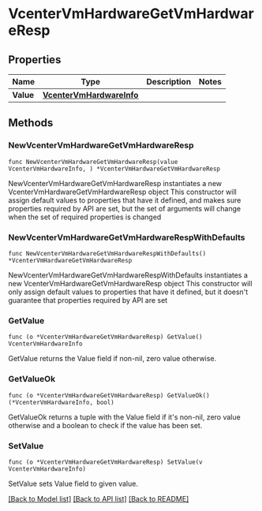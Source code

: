 # VcenterVmHardwareGetVmHardwareResp

## Properties

Name | Type | Description | Notes
------------ | ------------- | ------------- | -------------
**Value** | [**VcenterVmHardwareInfo**](VcenterVmHardwareInfo.md) |  | 

## Methods

### NewVcenterVmHardwareGetVmHardwareResp

`func NewVcenterVmHardwareGetVmHardwareResp(value VcenterVmHardwareInfo, ) *VcenterVmHardwareGetVmHardwareResp`

NewVcenterVmHardwareGetVmHardwareResp instantiates a new VcenterVmHardwareGetVmHardwareResp object
This constructor will assign default values to properties that have it defined,
and makes sure properties required by API are set, but the set of arguments
will change when the set of required properties is changed

### NewVcenterVmHardwareGetVmHardwareRespWithDefaults

`func NewVcenterVmHardwareGetVmHardwareRespWithDefaults() *VcenterVmHardwareGetVmHardwareResp`

NewVcenterVmHardwareGetVmHardwareRespWithDefaults instantiates a new VcenterVmHardwareGetVmHardwareResp object
This constructor will only assign default values to properties that have it defined,
but it doesn't guarantee that properties required by API are set

### GetValue

`func (o *VcenterVmHardwareGetVmHardwareResp) GetValue() VcenterVmHardwareInfo`

GetValue returns the Value field if non-nil, zero value otherwise.

### GetValueOk

`func (o *VcenterVmHardwareGetVmHardwareResp) GetValueOk() (*VcenterVmHardwareInfo, bool)`

GetValueOk returns a tuple with the Value field if it's non-nil, zero value otherwise
and a boolean to check if the value has been set.

### SetValue

`func (o *VcenterVmHardwareGetVmHardwareResp) SetValue(v VcenterVmHardwareInfo)`

SetValue sets Value field to given value.



[[Back to Model list]](../README.md#documentation-for-models) [[Back to API list]](../README.md#documentation-for-api-endpoints) [[Back to README]](../README.md)


